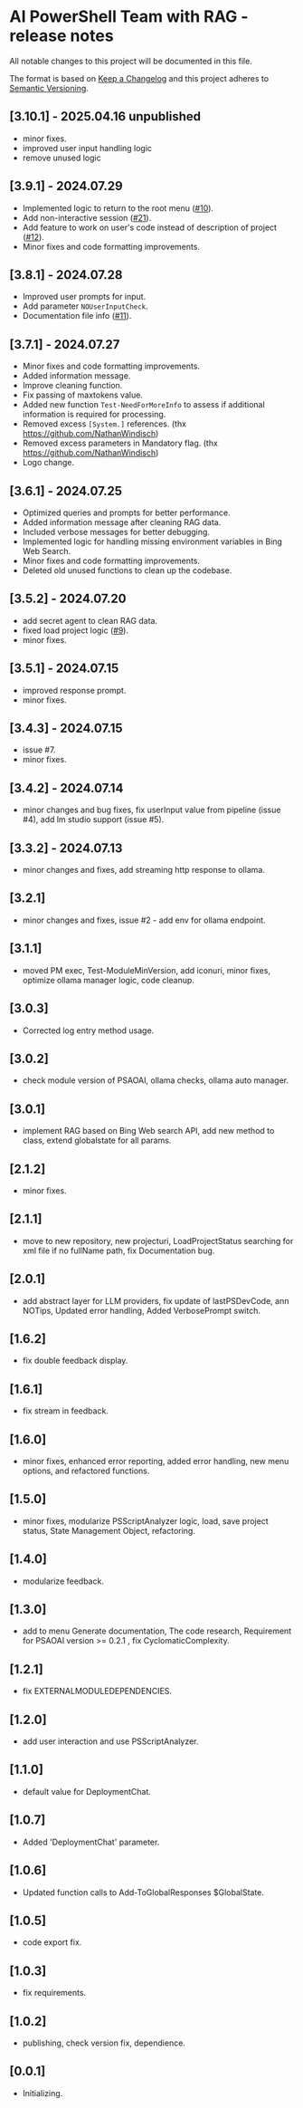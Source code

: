 # AI PowerShell Team with RAG - release notes

All notable changes to this project will be documented in this file.

The format is based on [Keep a Changelog](http://keepachangelog.com/) and this project adheres to [Semantic Versioning](http://semver.org/).

## [3.10.1] - 2025.04.16 unpublished

- minor fixes.
- improved user input handling logic
- remove unused logic


## [3.9.1] - 2024.07.29

- Implemented logic to return to the root menu ([#10](https://github.com/voytas75/AIPSTeam/issues/10)).
- Add non-interactive session ([#21](https://github.com/voytas75/AIPSTeam/issues/21)).
- Add feature to work on user's code instead of description of project ([#12](https://github.com/voytas75/AIPSTeam/issues/12)).
- Minor fixes and code formatting improvements.

## [3.8.1] - 2024.07.28

- Improved user prompts for input.
- Add parameter `NOUserInputCheck`.
- Documentation file info ([#11](https://github.com/voytas75/AIPSTeam/issues/11)).

## [3.7.1] - 2024.07.27

- Minor fixes and code formatting improvements.
- Added information message.
- Improve cleaning function.
- Fix passing of maxtokens value.
- Added new function `Test-NeedForMoreInfo` to assess if additional information is required for processing.
- Removed excess `[System.]` references. (thx <https://github.com/NathanWindisch>)
- Removed excess parameters in Mandatory flag. (thx <https://github.com/NathanWindisch>)
- Logo change.

## [3.6.1] - 2024.07.25

- Optimized queries and prompts for better performance.
- Added information message after cleaning RAG data.
- Included verbose messages for better debugging.
- Implemented logic for handling missing environment variables in Bing Web Search.
- Minor fixes and code formatting improvements.
- Deleted old unused functions to clean up the codebase.

## [3.5.2] - 2024.07.20

- add secret agent to clean RAG data.
- fixed load project logic ([#9](https://github.com/voytas75/AIPSTeam/issues/9)).
- minor fixes.

## [3.5.1] - 2024.07.15

- improved response prompt.
- minor fixes.

## [3.4.3] - 2024.07.15

- issue #7.
- minor fixes.

## [3.4.2] - 2024.07.14

- minor changes and bug fixes, fix userInput value from pipeline (issue #4), add lm studio support (issue #5).

## [3.3.2] - 2024.07.13

- minor changes and fixes, add streaming http response to ollama.

## [3.2.1]

- minor changes and fixes, issue #2 - add env for ollama endpoint.

## [3.1.1]

- moved PM exec, Test-ModuleMinVersion, add iconuri, minor fixes, optimize ollama manager logic, code cleanup.

## [3.0.3]

- Corrected log entry method usage.

## [3.0.2]

- check module version of PSAOAI, ollama checks, ollama auto manager.

## [3.0.1]

- implement RAG based on Bing Web search API, add new method to class, extend globalstate for all params.

## [2.1.2]

- minor fixes.

## [2.1.1]

- move to new repository, new projecturi, LoadProjectStatus searching for xml file if no fullName path, fix Documentation bug.

## [2.0.1]

- add abstract layer for LLM providers, fix update of lastPSDevCode, ann NOTips, Updated error handling, Added VerbosePrompt switch.

## [1.6.2]

- fix double feedback display.

## [1.6.1]

- fix stream in feedback.

## [1.6.0]

- minor fixes, enhanced error reporting, added error handling, new menu options, and refactored functions.

## [1.5.0]

- minor fixes, modularize PSScriptAnalyzer logic, load, save project status, State Management Object, refactoring.

## [1.4.0]

- modularize feedback.

## [1.3.0]

- add to menu Generate documentation, The code research, Requirement for PSAOAI version >= 0.2.1 , fix CyclomaticComplexity.

## [1.2.1]

- fix EXTERNALMODULEDEPENDENCIES.

## [1.2.0]

- add user interaction and use PSScriptAnalyzer.

## [1.1.0]

- default value for DeploymentChat.

## [1.0.7]

- Added 'DeploymentChat' parameter.

## [1.0.6]

- Updated function calls to Add-ToGlobalResponses $GlobalState.

## [1.0.5]

- code export fix.

## [1.0.3]

- fix requirements.

## [1.0.2]

- publishing, check version fix, dependience.

## [0.0.1]

- Initializing.
